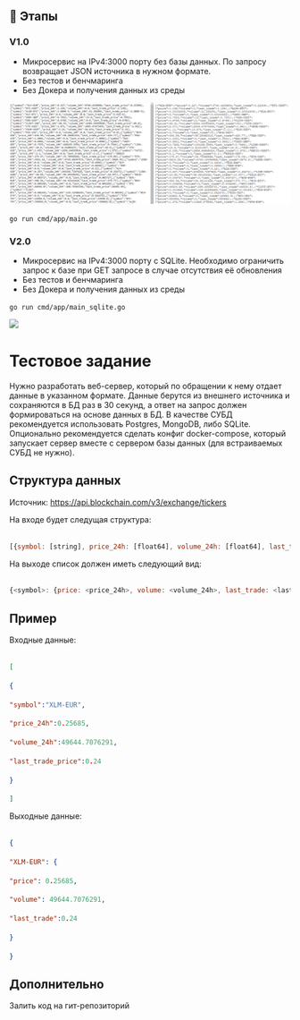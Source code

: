 ## :scroll: Этапы

### V1.0
- Микросервис на IPv4:3000 порту без базы данных. По запросу возвращает JSON   источника в нужном формате.
- Без тестов и бенчмаринга
- Без Докера и получения данных из среды

<img src="./images/v1.0screen.png">

``` go run cmd/app/main.go ```

### V2.0

- Микросервис на IPv4:3000 порту c SQLite. Необходимо ограничить запрос к базе при GET запросе в случае отсутствия её обновления
- Без тестов и бенчмаринга
- Без Докера и получения данных из среды

``` go run cmd/app/main_sqlite.go ```

<img src="./images/v2.0screenshot.png">


# Тестовое задание

  

Нужно разработать веб-сервер, который по обращении к нему отдает данные в указанном формате. Данные берутся из внешнего источника и сохраняются в БД раз в 30 секунд, а ответ на запрос должен формироваться на основе данных в БД. В качестве СУБД рекомендуется использовать Postgres, MongoDB, либо SQLite. Опционально рекомендуется сделать конфиг docker-compose, который запускает сервер вместе с сервером базы данных (для встраиваемых СУБД не нужно).

  

## Структура данных

  

Источник: <https://api.blockchain.com/v3/exchange/tickers>

  

На входе будет следущая структура:

  

```js

[{symbol: [string], price_24h: [float64], volume_24h: [float64], last_trade_price: [float64]}...]

```

  

На выходе список должен иметь следующий вид:

  

```js

{<symbol>: {price: <price_24h>, volume: <volume_24h>, last_trade: <last_trade>}...}

```

  

## Пример

  

Входные данные:

  

```json

[

{

"symbol":"XLM-EUR",

"price_24h":0.25685,

"volume_24h":49644.7076291,

"last_trade_price":0.24

}

]

```

  

Выходные данные:

  

```json

{

"XLM-EUR": {

"price": 0.25685,

"volume": 49644.7076291,

"last_trade":0.24

}

}

```

  

## Дополнительно

  

Залить код на гит-репозиторий

